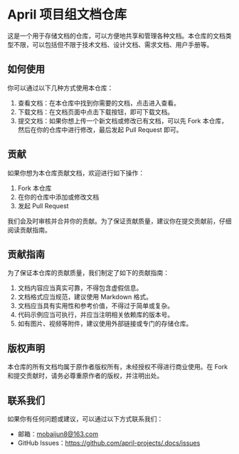 # April 项目组文档仓库

这是一个用于存储文档的仓库，可以方便地共享和管理各种文档。本仓库的文档类型不限，可以包括但不限于技术文档、设计文档、需求文档、用户手册等。

## 如何使用

你可以通过以下几种方式使用本仓库：

1. 查看文档：在本仓库中找到你需要的文档，点击进入查看。
2. 下载文档：在文档页面中点击下载按钮，即可下载文档。
3. 提交文档：如果你想上传一个新文档或修改已有文档，可以先 Fork 本仓库，然后在你的仓库中进行修改，最后发起 Pull Request 即可。

## 贡献

如果你想为本仓库贡献文档，欢迎进行如下操作：

1. Fork 本仓库
2. 在你的仓库中添加或修改文档
3. 发起 Pull Request

我们会及时审核并合并你的贡献。为了保证贡献质量，建议你在提交贡献前，仔细阅读贡献指南。

## 贡献指南

为了保证本仓库的贡献质量，我们制定了如下的贡献指南：

1. 文档内容应当真实可靠，不得包含虚假信息。
2. 文档格式应当规范，建议使用 Markdown 格式。
3. 文档应当具有实用性和参考价值，不得过于简单或复杂。
4. 代码示例应当可执行，并应当注明相关依赖库的版本号。
5. 如有图片、视频等附件，建议使用外部链接或专门的存储仓库。

## 版权声明

本仓库的所有文档均属于原作者版权所有，未经授权不得进行商业使用。在 Fork 和提交贡献时，请务必尊重原作者的版权，并注明出处。

## 联系我们

如果你有任何问题或建议，可以通过以下方式联系我们：

- 邮箱：[mobaijun8@163.com](mailto:mobaijun8@163.com)
- GitHub Issues：https://github.com/april-projects/.docs/issues
